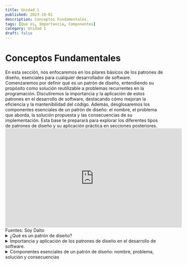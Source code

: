 ```yaml
---
title: Unidad 1
published: 2023-10-01
description: Conceptos Fundamentales.
tags: [Que es, Importancia, Componentes]
category: Unidad 1
draft: false
---
```


# Conceptos Fundamentales
<div class="text-justify mt-2">
En esta sección, nos enfocaremos en los pilares básicos de los patrones de diseño, esenciales para cualquier desarrollador de software. Comenzaremos por definir qué es un patrón de diseño, entendiendo su propósito como solución reutilizable a problemas recurrentes en la programación. Discutiremos la importancia y la aplicación de estos patrones en el desarrollo de software, destacando cómo mejoran la eficiencia y la mantenibilidad del código. Además, desglosaremos los componentes esenciales de un patrón de diseño: el nombre, el problema que aborda, la solución propuesta y las consecuencias de su implementación. Esta base te preparará para explorar los diferentes tipos de patrones de diseño y su aplicación práctica en secciones posteriores.
</div>

<iframe width="560" height="315" src="https://www.youtube.com/embed/xHhalCokHmA?si=x-LWbSTSAibSFT19" title="YouTube video player" frameborder="0" allow="accelerometer; autoplay; clipboard-write; encrypted-media; gyroscope; picture-in-picture; web-share" referrerpolicy="strict-origin-when-cross-origin" allowfullscreen></iframe>
<span class="text-sm max-w-min">Fuentes: Soy Dalto
</span>

<details>
  <summary class="text-xl font-semibold mt-3">¿Qué es un patrón de diseño?</summary>

<div class="text-justify mt-2">
Los patrones de diseño son soluciones comunes para problemas recurrentes en el diseño de software. Actúan como guías que se pueden adaptar para resolver problemas de diseño que aparecen frecuentemente en tu código.

No se pueden seleccionar patrones y copiarlos directamente en el programa como si fueran funciones o bibliotecas predefinidas. Un patrón no es una porción específica de código, sino un concepto general para resolver un problema particular. Puedes seguir los principios del patrón e implementar una solución que se ajuste a las necesidades específicas de tu programa.

A menudo, los patrones se confunden con los algoritmos porque ambos conceptos describen soluciones típicas a problemas conocidos. Sin embargo, mientras que un algoritmo siempre define un conjunto claro de acciones para alcanzar un objetivo, un patrón es una descripción de alto nivel de una solución. El código resultante de aplicar el mismo patrón a dos programas diferentes puede variar.

Una analogía para un algoritmo sería una receta de cocina: ambos proporcionan pasos claros para lograr una meta. En cambio, un patrón es más parecido a un plano arquitectónico: puedes ver el resultado final y entender sus funciones, pero el orden exacto de la implementación queda a tu criterio.
</div>

</details>

<details>
  <summary class="text-xl font-semibold mt-3">Importancia y aplicación de los patrones de diseño en el desarrollo de software.</summary>

<div class="text-justify mt-2">
Los patrones de diseño son soluciones probadas y reutilizables para problemas comunes en el desarrollo de software. Su importancia radica en varios aspectos clave:
<ul>
<li>Estandarización: Facilitan la comunicación entre los desarrolladores, ya que proporcionan un lenguaje común para describir problemas y soluciones.</li>
<li>Eficiencia: Ahorra tiempo y esfuerzo, permitiendo a los desarrolladores aprovechar soluciones ya probadas en lugar de reinventar la rueda.</li>
<li>Mantenibilidad: Los patrones promueven un código más limpio y estructurado, lo que facilita su mantenimiento y evolución.</li>
<li>Flexibilidad: Ayudan a diseñar sistemas más flexibles y adaptables a cambios futuros, mejorando la capacidad de respuesta ante nuevas necesidades.</li>
</ul>

<h3 class="mt-2">Aplicación de los Patrones de Diseño</h3>
Los patrones de diseño se aplican en diversas áreas del desarrollo de software, y algunos de los más comunes incluyen:
<ul>
<li>Creación de Objetos (Patrones Creacionales): Como el Singleton o Factory Method, que se usan para controlar la creación de objetos de manera eficiente.</li>
<li>Estructura de Datos (Patrones Estructurales): Como el Adapter o Composite, que ayudan a organizar las relaciones entre objetos para formar estructuras más grandes y complejas.</li>
<li>Comportamiento (Patrones de Comportamiento): Como el Observer o Strategy, que se enfocan en la interacción y comunicación entre objetos para distribuir responsabilidades y comportamientos.</li>
</ul>

Estos patrones se integran en el diseño del software para resolver problemas específicos y mejorar la calidad del código, haciendo que los sistemas sean más robustos y fáciles de entender.
</div>

</details>

<details>
  <summary class="text-xl font-semibold mt-3">Componentes esenciales de un patrón de diseño: nombre, problema, solución y consecuencias</summary>

<div class="text-justify mt-2">
La mayoría de los patrones son descritos de tal forma que estos puedan ser reproducidos en diversos contextos o situaciones que necesites en tu código. Aqui tienes las secciones mas frecuentes que podemos ver en la descripción de un patrón:

<h3 class="mt-2">Propósito del Patrón:</h3>
En esta sección, se explica de manera breve y clara cuál es el problema que el patrón busca resolver y cómo lo hace. Es como un resumen ejecutivo que te da una idea rápida de por qué este patrón es útil.

<h3 class="mt-2">Motivación:</h3>
Aquí nos adentramos un poco más en el problema y la solución. Se describe con mayor detalle por qué surgió la necesidad de este patrón y cómo ayuda a resolver el problema de manera efectiva. Es como entender la historia detrás de la solución.

<h3 class="mt-2">Estructura de las Clases:</h3>
En esta parte, se muestra un esquema visual de todas las partes del patrón y cómo se relacionan entre sí. Piensa en ello como un mapa que te guía a través de los componentes y sus interacciones, facilitando la comprensión de su funcionamiento.

<h3 class="mt-2">Ejemplo de Código:</h3>
Para hacer todo esto aún más claro, se incluye un ejemplo práctico de código en un lenguaje de programación popular. Esto te permite ver cómo se implementa el patrón en la práctica y cómo puedes aplicarlo en tus propios proyectos.

</div>
</details>
